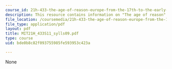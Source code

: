 ```yaml
---
course_id: 21h-433-the-age-of-reason-europe-from-the-17th-to-the-early-19th-centuries-spring-2011
description: This resource contains information on "The age of reason".
file_location: /coursemedia/21h-433-the-age-of-reason-europe-from-the-17th-to-the-early-19th-centuries-spring-2011/bde0b8c82f093755985fe593953c423a_MIT21H_433S11_sylls09.pdf
file_type: application/pdf
layout: pdf
title: MIT21H_433S11_sylls09.pdf
type: course
uid: bde0b8c82f093755985fe593953c423a

---
```

None